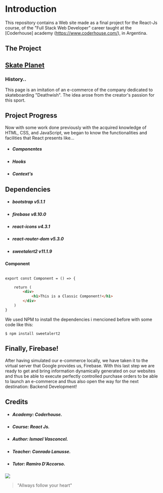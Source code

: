 # Introduction

This repository contains a Web site made as a final project for the React-Js course, of the "Full Stack Web Developer" career taught at the [Coderhouse] academy (https://www.coderhouse.com/), in Argentina.

## The Project

## [Skate Planet](https://kind-bose-e3d0a2.netlify.app/)
### History..

This page is an imitation of an e-commerce of the company dedicated to skateboarding "Deathwish". The idea arose from the creator's passion for this sport.

## Project Progress

Now with some work done previously with the acquired knowledge of HTML, CSS, and JavaScript, we began to know the functionalities and facilities that React presents like...

* ##### Componentes
* ##### Hooks
* ##### Context's

## Dependencies

* ##### bootstrap v5.1.1
* ##### firebase v8.10.0
* ##### react-icons v4.3.1
* ##### react-router-dom v5.3.0
* ##### sweetalert2 v11.1.9

#### Component

```html

export const Component = () => {

    return (
        <div>
            <h1>This is a Classic Component!</h1>
        </div>
    )
}

```


We used NPM to install the dependencies i mencioned before with some code like this:

`$ npm install sweetalert2 `


## Finally, Firebase!

After having simulated our e-commerce locally, we have taken it to the virtual server that Google provides us, Firebase.
 With this last step we are ready to get and bring information dynamically generated on our websites and thus be able to execute perfectly controlled purchase orders to be able to launch an e-commerce and thus also open the way for the next destination: Backend Development!

 ## Credits

* ##### Academy: Coderhouse.
* ##### Course: React Js.
* ##### Author: Ismael Vasconcel.
* ##### Teacher: Conrado Lanusse.
* ##### Tutor: Ramiro D'Accorso.


![](https://pandao.github.io/editor.md/examples/images/4.jpg)

> "Allways follow your heart"